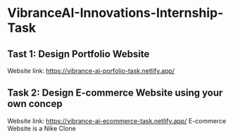 # VibranceAI-Innovations-Internship-Task
## Tast 1: Design Portfolio Website
Website link: https://vibrance-ai-porfolio-task.netlify.app/
## Task 2: Design E-commerce Website using your own concep
Website link: https://vibrance-ai-ecommerce-task.netlify.app/
E-commerce Website is a Nike Clone
